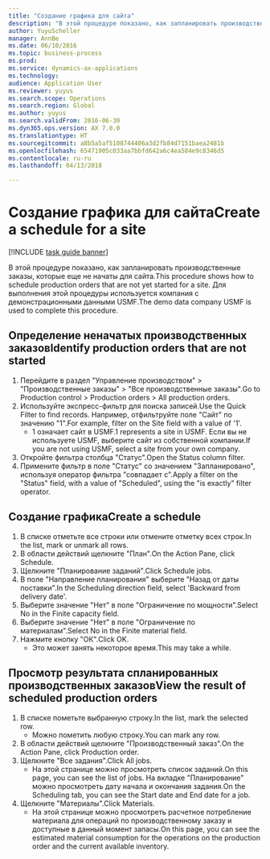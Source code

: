 ```yaml
--- 
title: "Создание графика для сайта"
description: "В этой процедуре показано, как запланировать производственные заказы, которые еще не начаты для сайта."
author: YuyuScheller
manager: AnnBe
ms.date: 06/10/2016
ms.topic: business-process
ms.prod: 
ms.service: dynamics-ax-applications
ms.technology: 
audience: Application User
ms.reviewer: yuyus
ms.search.scope: Operations
ms.search.region: Global
ms.author: yuyus
ms.search.validFrom: 2016-06-30
ms.dyn365.ops.version: AX 7.0.0
ms.translationtype: HT
ms.sourcegitcommit: a8b5a5af5108744406a3d2fb84d7151baea2481b
ms.openlocfilehash: 65471905c033aa7bbfd642a6c4ea584e9c8346d5
ms.contentlocale: ru-ru
ms.lasthandoff: 04/13/2018

---
```

# <a name="create-a-schedule-for-a-site"></a><span data-ttu-id="35dc1-103">Создание графика для сайта</span><span class="sxs-lookup"><span data-stu-id="35dc1-103">Create a schedule for a site</span></span>

[!INCLUDE [task guide banner](../../includes/task-guide-banner.md)]

<span data-ttu-id="35dc1-104">В этой процедуре показано, как запланировать производственные заказы, которые еще не начаты для сайта.</span><span class="sxs-lookup"><span data-stu-id="35dc1-104">This procedure shows how to schedule production orders that are not yet started for a site.</span></span>  <span data-ttu-id="35dc1-105">Для выполнения этой процедуры используется компания с демонстрационными данными USMF.</span><span class="sxs-lookup"><span data-stu-id="35dc1-105">The demo data company USMF is used to complete this procedure.</span></span>


## <a name="identify-production-orders-that-are-not-started"></a><span data-ttu-id="35dc1-106">Определение неначатых производственных заказов</span><span class="sxs-lookup"><span data-stu-id="35dc1-106">Identify production orders that are not started</span></span>
1. <span data-ttu-id="35dc1-107">Перейдите в раздел "Управление производством" > "Производственные заказы" > "Все производственные заказы".</span><span class="sxs-lookup"><span data-stu-id="35dc1-107">Go to Production control > Production orders > All production orders.</span></span>
2. <span data-ttu-id="35dc1-108">Используйте экспресс-фильтр для поиска записей.</span><span class="sxs-lookup"><span data-stu-id="35dc1-108">Use the Quick Filter to find records.</span></span> <span data-ttu-id="35dc1-109">Например, отфильтруйте поле "Сайт" по значению "1".</span><span class="sxs-lookup"><span data-stu-id="35dc1-109">For example, filter on the Site field with a value of '1'.</span></span>
    * <span data-ttu-id="35dc1-110">1 означает сайт в USMF.</span><span class="sxs-lookup"><span data-stu-id="35dc1-110">1 represents a site in USMF.</span></span> <span data-ttu-id="35dc1-111">Если вы не используете USMF, выберите сайт из собственной компании.</span><span class="sxs-lookup"><span data-stu-id="35dc1-111">If you are not using USMF, select a site from your own company.</span></span>  
3. <span data-ttu-id="35dc1-112">Откройте фильтра столбца "Статус".</span><span class="sxs-lookup"><span data-stu-id="35dc1-112">Open the Status column filter.</span></span>
4. <span data-ttu-id="35dc1-113">Примените фильтр в поле "Статус" со значением "Запланировано", используя оператор фильтра "совпадает с".</span><span class="sxs-lookup"><span data-stu-id="35dc1-113">Apply a filter on the "Status" field, with a value of "Scheduled", using the "is exactly" filter operator.</span></span>

## <a name="create-a-schedule"></a><span data-ttu-id="35dc1-114">Создание графика</span><span class="sxs-lookup"><span data-stu-id="35dc1-114">Create a schedule</span></span>
1. <span data-ttu-id="35dc1-115">В списке отметьте все строки или отмените отметку всех строк.</span><span class="sxs-lookup"><span data-stu-id="35dc1-115">In the list, mark or unmark all rows.</span></span>
2. <span data-ttu-id="35dc1-116">В области действий щелкните "План".</span><span class="sxs-lookup"><span data-stu-id="35dc1-116">On the Action Pane, click Schedule.</span></span>
3. <span data-ttu-id="35dc1-117">Щелкните "Планирование заданий".</span><span class="sxs-lookup"><span data-stu-id="35dc1-117">Click Schedule jobs.</span></span>
4. <span data-ttu-id="35dc1-118">В поле "Направление планирования" выберите "Назад от даты поставки".</span><span class="sxs-lookup"><span data-stu-id="35dc1-118">In the Scheduling direction field, select 'Backward from delivery date'.</span></span>
5. <span data-ttu-id="35dc1-119">Выберите значение "Нет" в поле "Ограничение по мощности".</span><span class="sxs-lookup"><span data-stu-id="35dc1-119">Select No in the Finite capacity field.</span></span>
6. <span data-ttu-id="35dc1-120">Выберите значение "Нет" в поле "Ограничение по материалам".</span><span class="sxs-lookup"><span data-stu-id="35dc1-120">Select No in the Finite material field.</span></span>
7. <span data-ttu-id="35dc1-121">Нажмите кнопку "OК".</span><span class="sxs-lookup"><span data-stu-id="35dc1-121">Click OK.</span></span>
    * <span data-ttu-id="35dc1-122">Это может занять некоторое время.</span><span class="sxs-lookup"><span data-stu-id="35dc1-122">This may take a while.</span></span>  

## <a name="view-the-result-of-scheduled-production-orders"></a><span data-ttu-id="35dc1-123">Просмотр результата спланированных производственных заказов</span><span class="sxs-lookup"><span data-stu-id="35dc1-123">View the result of scheduled production orders</span></span>
1. <span data-ttu-id="35dc1-124">В списке пометьте выбранную строку.</span><span class="sxs-lookup"><span data-stu-id="35dc1-124">In the list, mark the selected row.</span></span>
    * <span data-ttu-id="35dc1-125">Можно пометить любую строку.</span><span class="sxs-lookup"><span data-stu-id="35dc1-125">You can mark any row.</span></span>  
2. <span data-ttu-id="35dc1-126">В области действий щелкните "Производственный заказ".</span><span class="sxs-lookup"><span data-stu-id="35dc1-126">On the Action Pane, click Production order.</span></span>
3. <span data-ttu-id="35dc1-127">Щелкните "Все задания".</span><span class="sxs-lookup"><span data-stu-id="35dc1-127">Click All jobs.</span></span>
    * <span data-ttu-id="35dc1-128">На этой странице можно просмотреть список заданий.</span><span class="sxs-lookup"><span data-stu-id="35dc1-128">On this page, you can see the list of jobs.</span></span> <span data-ttu-id="35dc1-129">На вкладке "Планирование" можно просмотреть дату начала и окончания задания.</span><span class="sxs-lookup"><span data-stu-id="35dc1-129">On the Scheduling tab, you can see the Start date and End date for a job.</span></span>  
4. <span data-ttu-id="35dc1-130">Щелкните "Материалы".</span><span class="sxs-lookup"><span data-stu-id="35dc1-130">Click Materials.</span></span>
    * <span data-ttu-id="35dc1-131">На этой странице можно просмотреть расчетное потребление материала для операций по производственному заказу и доступные в данный момент запасы.</span><span class="sxs-lookup"><span data-stu-id="35dc1-131">On this page, you can see the estimated material consumption for the operations on the production order and the current available inventory.</span></span>  


